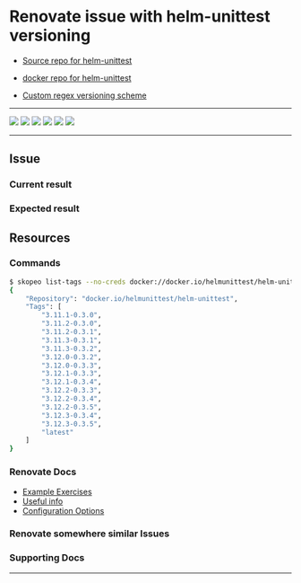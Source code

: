 # Renovate issue with helm-unittest versioning

- [Source repo for helm-unittest](https://github.com/helm-unittest/helm-unittest)
- [docker repo for helm-unittest](https://hub.docker.com/r/helmunittest/helm-unittest)

- [Custom regex versioning scheme](https://docs.renovatebot.com/modules/versioning/)

---

![](https://img.shields.io/github/commit-activity/m/ik-workshop/renovate-issue-helmunittest)
![](https://img.shields.io/github/last-commit/ik-workshop/renovate-issue-helmunittest)
[![](https://img.shields.io/github/license/ivankatliarchuk/.github)](https://github.com/ivankatliarchuk/.github/LICENCE)
[![](https://img.shields.io/github/languages/code-size/ik-workshop/renovate-issue-helmunittest)](https://github.com/ik-workshop/renovate-issue-helmunittest)
[![](https://img.shields.io/github/repo-size/ik-workshop/renovate-issue-helmunittest)](https://github.com/ik-workshop/renovate-issue-helmunittest)
![](https://img.shields.io/github/languages/top/ik-workshop/renovate-issue-helmunittest?color=green&logo=markdown&logoColor=blue)

---

## Issue

### Current result

### Expected result

## Resources

### Commands

```sh
$ skopeo list-tags --no-creds docker://docker.io/helmunittest/helm-unittest
{
    "Repository": "docker.io/helmunittest/helm-unittest",
    "Tags": [
        "3.11.1-0.3.0",
        "3.11.2-0.3.0",
        "3.11.2-0.3.1",
        "3.11.3-0.3.1",
        "3.11.3-0.3.2",
        "3.12.0-0.3.2",
        "3.12.0-0.3.3",
        "3.12.1-0.3.3",
        "3.12.1-0.3.4",
        "3.12.2-0.3.3",
        "3.12.2-0.3.4",
        "3.12.2-0.3.5",
        "3.12.3-0.3.4",
        "3.12.3-0.3.5",
        "latest"
    ]
}
```

### Renovate Docs

- [Example Exercises](./examples)
- [Useful info](./docs/Notes.md)
- [Configuration Options](https://docs.renovatebot.com/configuration-options/)

### Renovate somewhere similar Issues

### Supporting Docs


---
